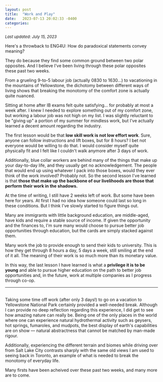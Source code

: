 ```yaml
---
layout: post
title:  "Work and Play" 
date:   2023-07-13 20:02:33 -0400
categories:
---
```


_<font size= "2"> Last updated: July 15, 2023 </font>_

Here's a throwback to ENG4U: How do paradoxical statements convey meaning?

They do because they find some common ground between two polar opposites. And I believe I've been living through these polar opposites these
past two weeks.

From a grueling 9-to-5 labour job (actually 0830 to 1630...) to vacationing in the mountains of Yellowstone, the dichotomy between different ways of living shows that breaking
the monotomy of the comfort zone is actually quite nuanced.

Sitting at home after IB exams felt quite satisfying... for probably at most a week after. I knew I needed to explore something out of my comfort zone,
but working a labour job was not high on my list. I was slightly reluctant to be "giving up" a portion of my summer for mindless work, but I've actually
learned a decent amount regarding the industry.

The first lesson would be that **low skill work is not low effort work**. Sure, anyone can follow instructions and lift boxes, but for
8 hours? I bet not everyone would be willing to do that. I would consider myself quite physically fit and I felt like I couldn't walk anymore after
3 days of work.

Additionally, blue collar workers are behind many of the things that make up your day-to-day life, and they usually get no acknowledgement. The people
that would end up using whatever I pack into those boxes, would they ever think of the work involved? Probably not. So the second lesson I've learned is that **those
that make up the backbone of our livelihoods are those that perform their work in the shadows.**

At the time of writing, I still have 2 weeks left of work. But some have been here for years. At first I had no idea how someone could last so long
in these conditions. But I think I've slowly started to figure things out. 

Many are immigrants with little background education, are middle-aged, have kids and require a stable
source of income. If given the opportunity and the finances to, I'm sure many would choose to pursue better job opportunities through education, but the cards
are simply stacked against them.

Many work the job to provide enough to send their kids to university. This is how they get through 8 hours a day, 5 days a week,
still smiling at the end of it all. The meaning of their work is so much more than its monetary value.


In this way, the last lesson I have learned is what a **privilege it is to be young** and able to pursue higher education on the path to better job opportunities and, in the future,
work at multiple companies as I progress through co-op.
<br>

******

<br>
Taking some time off work (after only 3 days!) to go on a vacation to Yellowstone National Park certainly provided a well-needed break.
Although I can provide no deep reflection regarding this experience, I did get to see how amazing nature can really be. Being one of the only places in the world
where one can experience natural hydrothermal activity such as geysers, hot springs, fumaroles, and mudpots, the best display of earth's capabilities are on show — natural abstractness that cannot be matched by man-made rigour.

Additionally, experiencing the different terrain and biomes while driving over from Salt Lake City contrasts sharply with the same old views I am used to seeing back in Toronto, an example of what is needed to break the monotomy of everyday life.


Many firsts have been acheived over these past two weeks, and many more are to come.

